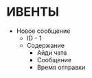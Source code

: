 # ИВЕНТЫ
- Новое сообщение
    - ID - 1
    - Содержание
        - Айди чата
        - Сообщение
        - Время отправки